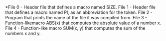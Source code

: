 *File 0 - Header file that defines a macro named SIZE. File 1 - Header file that defines a macro named PI, as an abbreviation for the token. File 2 - Program that prints the name of the file it was compiled from. File 3 - Function-likemacro ABS(x) that computes the absolute value of a number x. File 4 - Function-like macro SUM(x, y) that computes the sum of the numbers x and y.
